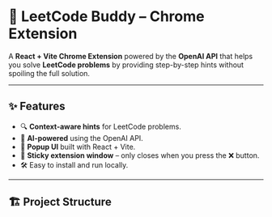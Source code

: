 # 🚀 LeetCode Buddy – Chrome Extension

A **React + Vite Chrome Extension** powered by the **OpenAI API** that helps you solve **LeetCode problems** by providing step-by-step hints without spoiling the full solution.

---

## ✨ Features
- 🔍 **Context-aware hints** for LeetCode problems.
- 🤖 **AI-powered** using the OpenAI API.
- 🎯 **Popup UI** built with React + Vite.
- 📌 **Sticky extension window** – only closes when you press the ❌ button.
- 🛠 Easy to install and run locally.

---

## 🏗 Project Structure
